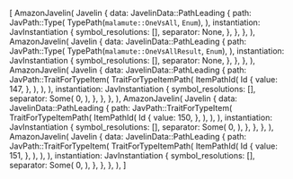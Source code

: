 [
    AmazonJavelin(
        Javelin {
            data: JavelinData::PathLeading {
                path: JavPath::Type(
                    TypePath(`malamute::OneVsAll`, `Enum`),
                ),
                instantiation: JavInstantiation {
                    symbol_resolutions: [],
                    separator: None,
                },
            },
        },
    ),
    AmazonJavelin(
        Javelin {
            data: JavelinData::PathLeading {
                path: JavPath::Type(
                    TypePath(`malamute::OneVsAllResult`, `Enum`),
                ),
                instantiation: JavInstantiation {
                    symbol_resolutions: [],
                    separator: None,
                },
            },
        },
    ),
    AmazonJavelin(
        Javelin {
            data: JavelinData::PathLeading {
                path: JavPath::TraitForTypeItem(
                    TraitForTypeItemPath(
                        ItemPathId(
                            Id {
                                value: 147,
                            },
                        ),
                    ),
                ),
                instantiation: JavInstantiation {
                    symbol_resolutions: [],
                    separator: Some(
                        0,
                    ),
                },
            },
        },
    ),
    AmazonJavelin(
        Javelin {
            data: JavelinData::PathLeading {
                path: JavPath::TraitForTypeItem(
                    TraitForTypeItemPath(
                        ItemPathId(
                            Id {
                                value: 150,
                            },
                        ),
                    ),
                ),
                instantiation: JavInstantiation {
                    symbol_resolutions: [],
                    separator: Some(
                        0,
                    ),
                },
            },
        },
    ),
    AmazonJavelin(
        Javelin {
            data: JavelinData::PathLeading {
                path: JavPath::TraitForTypeItem(
                    TraitForTypeItemPath(
                        ItemPathId(
                            Id {
                                value: 151,
                            },
                        ),
                    ),
                ),
                instantiation: JavInstantiation {
                    symbol_resolutions: [],
                    separator: Some(
                        0,
                    ),
                },
            },
        },
    ),
]